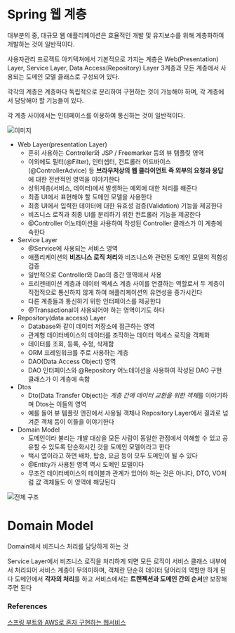 # Spring 웹 계층
대부분의 중, 대규모 웹 애플리케이션은 효율적인 개발 및 유지보수를 위해 계층화하여 개발하는 것이 일반적이다.  

사용자관리 프로젝트 아키텍쳐에서 기본적으로 가지는 계층은 Web(Presentation) Layer, Service Layer, Data Access(Repository) Layer 3계층과 모든 계층에서 사용되는 도메인 모델 클래스로 구성되어 있다.

각각의 계층은 계층마다 독립적으로 분리하여 구현하는 것이 가능해야 하며, 각 계층에서 담당해야 할 기능들이 있다. 

각 계층 사이에서는 인터페이스를 이용하여 통신하는 것이 일반적이다.

![이미지](https://kyu9341.github.io/img/springLayer.png)

* Web Layer(presentation Layer)
    * 흔히 사용하는 Controller와 JSP / Freemarker 등의 뷰 템플릿 영역
    * 이외에도 필터(@Filter), 인터셉터, 컨트롤러 어드바이스(@ControllerAdvice) 등 **브라우저상의 웹 클라이언트 즉 외부의 요청과 응답**에 대한 전반적인 영역을 이야기한다
    * 상위계층(서비스, 데이터)에서 발생하는 예외에 대한 처리를 해준다
    * 최종 UI에서 표현해야 할 도메인 모델을 사용한다
    * 최종 UI에서 입력한 데이터에 대한 유효성 검증(Validation) 기능을 제공한다
    * 비즈니스 로직과 최종 UI를 분리하기 위한 컨트롤러 기능을 제공한다
    * @Controller 어노테이션을 사용하여 작성된 Controller 클래스가 이 계층에 속한다
* Service Layer
    * @Service에 사용되는 서비스 영역
    * 애플리케이션의 **비즈니스 로직 처리**와 비즈니스와 관련된 도메인 모델의 적합성 검증 
    * 일반적으로 Controller와 Dao의 중간 영역에서 사용
    * 프리젠테이션 계층과 데이터 엑세스 계층 사이를 연결하는 역할로서 두 계층이 직접적으로 통신하지 않게 하여 애플리케이션의 유연성을 증가시킨다
    * 다른 계층들과 통신하기 위한 인터페이스를 제공한다
    * @Transactional이 사용되어야 하는 영역이기도 하다
* Repository(data access) Layer
    * Database와 같이 데이터 저장소에 접근하는 영역
    * 관계형 데이터베이스의 데이터를 조작하는 데이터 엑세스 로직을 객체화
    * 데이터를 조회, 등록, 수정, 삭제함
    * ORM 프레임워크를 주로 사용하는 계층
    * DAO(Data Access Object) 영역
    * DAO 인터페이스와 @Repository 어노테이션을 사용하여 작성된 DAO 구현 클래스가 이 계층에 속함
* Dtos 
    * Dto(Data Transfer Object)는 *계층 간에 데이터 교환을 위한 객체*를 이야기하며 Dtos는 이들의 영역
    * 예를 들어 뷰 템플릿 엔진에서 사용될 객체나 Repository Layer에서 결과로 넘겨준 객체 등이 이들을 이야기한다
* Domain Model 
    * 도메인이라 불리는 개발 대상을 모든 사람이 동일한 관점에서 이해할 수 있고 공유할 수 있도록 단순화시킨 것을 도메인 모델이라고 한다
    * 택시 앱이라고 하면 배차, 탑승, 요금 등이 모두 도메인이 될 수 있다
    * @Entity가 사용된 영역 역시 도메인 모델이다
    * 무조건 데이터베이스의 테이블과 관계가 있어야 하는 것은 아니다, DTO, VO처럼 값 객체들도 이 영역에 해당된다



![전체 구조](https://gmlwjd9405.github.io/images/spring-framework/spring-package-flow.png)


# Domain Model
Domain에서 비즈니스 처리를 담당하게 하는 것

Service Layer에서 비즈니스 로직을 처리하게 되면 모든 로직이 서비스 클래스 내부에서 처리되어 서비스 계층이 무의미하며, 객체란 단순히 데이터 덩어리의 역할만 하게 된다
도메인에서 **각자의 처리**를 하고 서비스에서는 **트랜젝션과 도메인 간의 순서**만 보장해 주면 된다

### References
[스프링 부트와 AWS로 혼자 구현하는 웹서비스](http://www.yes24.com/Product/Goods/83849117)